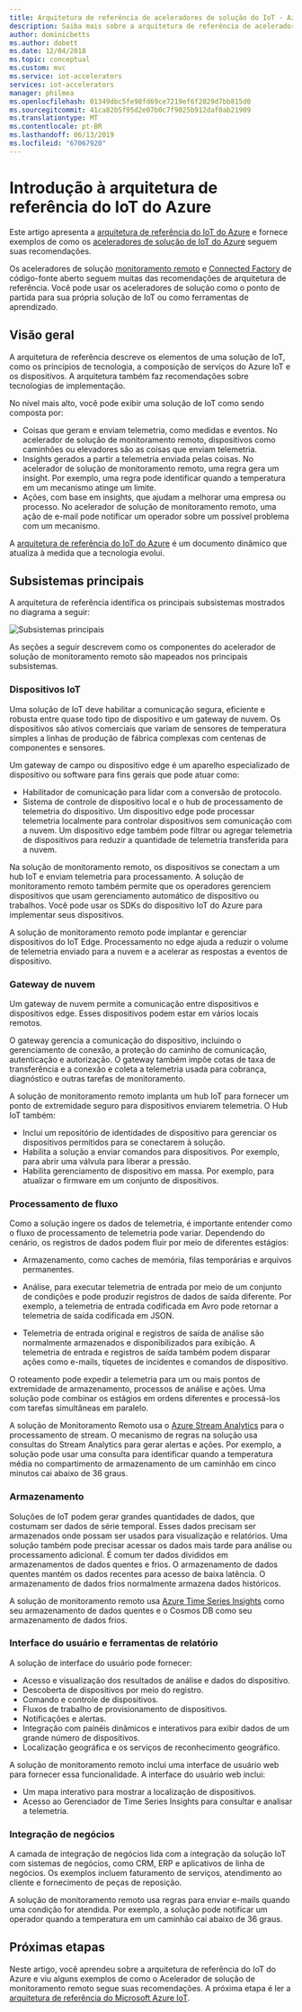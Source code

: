 ```yaml
---
title: Arquitetura de referência de aceleradores de solução do IoT - Azure | Microsoft Docs
description: Saiba mais sobre a arquitetura de referência de aceleradores de solução de IoT do Azure. Os aceleradores de solução existentes aproveitam essa arquitetura de referência. Você também pode usar a arquitetura de referência quando você cria suas próprias soluções personalizadas de IoT.
author: dominicbetts
ms.author: dobett
ms.date: 12/04/2018
ms.topic: conceptual
ms.custom: mvc
ms.service: iot-accelerators
services: iot-accelerators
manager: philmea
ms.openlocfilehash: 01349dbc5fe98fd69ce7219ef6f2029d7bb815d0
ms.sourcegitcommit: 41ca82b5f95d2e07b0c7f9025b912daf0ab21909
ms.translationtype: MT
ms.contentlocale: pt-BR
ms.lasthandoff: 06/13/2019
ms.locfileid: "67067920"
---
```

# <a name="introduction-to-the-azure-iot-reference-architecture"></a>Introdução à arquitetura de referência do IoT do Azure

Este artigo apresenta a [arquitetura de referência do IoT do Azure](https://aka.ms/iotrefarchitecture) e fornece exemplos de como os [aceleradores de solução de IoT do Azure](about-iot-accelerators.md) seguem suas recomendações.

Os aceleradores de solução [monitoramento remoto](iot-accelerators-remote-monitoring-sample-walkthrough.md) e [Connected Factory](iot-accelerators-connected-factory-features.md) de código-fonte aberto seguem muitas das recomendações de arquitetura de referência. Você pode usar os aceleradores de solução como o ponto de partida para sua própria solução de IoT ou como ferramentas de aprendizado.

## <a name="overview"></a>Visão geral

A arquitetura de referência descreve os elementos de uma solução de IoT, como os princípios de tecnologia, a composição de serviços do Azure IoT e os dispositivos. A arquitetura também faz recomendações sobre tecnologias de implementação.

No nível mais alto, você pode exibir uma solução de IoT como sendo composta por:

* Coisas que geram e enviam telemetria, como medidas e eventos. No acelerador de solução de monitoramento remoto, dispositivos como caminhões ou elevadores são as coisas que enviam telemetria.
* Insights gerados a partir a telemetria enviada pelas coisas. No acelerador de solução de monitoramento remoto, uma regra gera um insight. Por exemplo, uma regra pode identificar quando a temperatura em um mecanismo atinge um limite.
* Ações, com base em insights, que ajudam a melhorar uma empresa ou processo. No acelerador de solução de monitoramento remoto, uma ação de e-mail pode notificar um operador sobre um possível problema com um mecanismo.

A [arquitetura de referência do IoT do Azure](https://aka.ms/iotrefarchitecture) é um documento dinâmico que atualiza à medida que a tecnologia evolui.

## <a name="core-subsystems"></a>Subsistemas principais

A arquitetura de referência identifica os principais subsistemas mostrados no diagrama a seguir:

![Subsistemas principais](media/iot-accelerators-architecture-overview/coresubsystems1.png)

As seções a seguir descrevem como os componentes do acelerador de solução de monitoramento remoto são mapeados nos principais subsistemas.

### <a name="iot-devices"></a>Dispositivos IoT

Uma solução de IoT deve habilitar a comunicação segura, eficiente e robusta entre quase todo tipo de dispositivo e um gateway de nuvem. Os dispositivos são ativos comerciais que variam de sensores de temperatura simples a linhas de produção de fábrica complexas com centenas de componentes e sensores.

Um gateway de campo ou dispositivo edge é um aparelho especializado de dispositivo ou software para fins gerais que pode atuar como:

* Habilitador de comunicação para lidar com a conversão de protocolo.
* Sistema de controle de dispositivo local e o hub de processamento de telemetria do dispositivo. Um dispositivo edge pode processar telemetria localmente para controlar dispositivos sem comunicação com a nuvem. Um dispositivo edge também pode filtrar ou agregar telemetria de dispositivos para reduzir a quantidade de telemetria transferida para a nuvem.

Na solução de monitoramento remoto, os dispositivos se conectam a um hub IoT e enviam telemetria para processamento. A solução de monitoramento remoto também permite que os operadores gerenciem dispositivos que usam gerenciamento automático de dispositivo ou trabalhos. Você pode usar os SDKs do dispositivo IoT do Azure para implementar seus dispositivos.

A solução de monitoramento remoto pode implantar e gerenciar dispositivos do IoT Edge. Processamento no edge ajuda a reduzir o volume de telemetria enviado para a nuvem e a acelerar as respostas a eventos de dispositivo.

### <a name="cloud-gateway"></a>Gateway de nuvem

Um gateway de nuvem permite a comunicação entre dispositivos e dispositivos edge. Esses dispositivos podem estar em vários locais remotos.

O gateway gerencia a comunicação do dispositivo, incluindo o gerenciamento de conexão, a proteção do caminho de comunicação, autenticação e autorização. O gateway também impõe cotas de taxa de transferência e a conexão e coleta a telemetria usada para cobrança, diagnóstico e outras tarefas de monitoramento.

A solução de monitoramento remoto implanta um hub IoT para fornecer um ponto de extremidade seguro para dispositivos enviarem telemetria. O Hub IoT também:

* Inclui um repositório de identidades de dispositivo para gerenciar os dispositivos permitidos para se conectarem à solução.
* Habilita a solução a enviar comandos para dispositivos. Por exemplo, para abrir uma válvula para liberar a pressão.
* Habilita gerenciamento de dispositivo em massa. Por exemplo, para atualizar o firmware em um conjunto de dispositivos.

### <a name="stream-processing"></a>Processamento de fluxo

Como a solução ingere os dados de telemetria, é importante entender como o fluxo de processamento de telemetria pode variar. Dependendo do cenário, os registros de dados podem fluir por meio de diferentes estágios:

* Armazenamento, como caches de memória, filas temporárias e arquivos permanentes.

* Análise, para executar telemetria de entrada por meio de um conjunto de condições e pode produzir registros de dados de saída diferente. Por exemplo, a telemetria de entrada codificada em Avro pode retornar a telemetria de saída codificada em JSON.

* Telemetria de entrada original e registros de saída de análise são normalmente armazenados e disponibilizados para exibição. A telemetria de entrada e registros de saída também podem disparar ações como e-mails, tíquetes de incidentes e comandos de dispositivo.

O roteamento pode expedir a telemetria para um ou mais pontos de extremidade de armazenamento, processos de análise e ações. Uma solução pode combinar os estágios em ordens diferentes e processá-los com tarefas simultâneas em paralelo.

A solução de Monitoramento Remoto usa o [Azure Stream Analytics](/azure/stream-analytics/) para o processamento de stream. O mecanismo de regras na solução usa consultas do Stream Analytics para gerar alertas e ações. Por exemplo, a solução pode usar uma consulta para identificar quando a temperatura média no compartimento de armazenamento de um caminhão em cinco minutos cai abaixo de 36 graus.

### <a name="storage"></a>Armazenamento

Soluções de IoT podem gerar grandes quantidades de dados, que costumam ser dados de série temporal. Esses dados precisam ser armazenados onde possam ser usados para visualização e relatórios. Uma solução também pode precisar acessar os dados mais tarde para análise ou processamento adicional. É comum ter dados divididos em armazenamentos de dados quentes e frios. O armazenamento de dados quentes mantém os dados recentes para acesso de baixa latência. O armazenamento de dados frios normalmente armazena dados históricos.

A solução de monitoramento remoto usa [Azure Time Series Insights](/azure/time-series-insights/) como seu armazenamento de dados quentes e o Cosmos DB como seu armazenamento de dados frios.

### <a name="ui-and-reporting-tools"></a>Interface do usuário e ferramentas de relatório

A solução de interface do usuário pode fornecer:

* Acesso e visualização dos resultados de análise e dados do dispositivo.
* Descoberta de dispositivos por meio do registro.
* Comando e controle de dispositivos.
* Fluxos de trabalho de provisionamento de dispositivos.
* Notificações e alertas.
* Integração com painéis dinâmicos e interativos para exibir dados de um grande número de dispositivos.  
* Localização geográfica e os serviços de reconhecimento geográfico.

A solução de monitoramento remoto inclui uma interface de usuário web para fornecer essa funcionalidade. A interface do usuário web inclui:

* Um mapa interativo para mostrar a localização de dispositivos.
* Acesso ao Gerenciador de Time Series Insights para consultar e analisar a telemetria.

### <a name="business-integration"></a>Integração de negócios

A camada de integração de negócios lida com a integração da solução IoT com sistemas de negócios, como CRM, ERP e aplicativos de linha de negócios. Os exemplos incluem faturamento de serviços, atendimento ao cliente e fornecimento de peças de reposição.

A solução de monitoramento remoto usa regras para enviar e-mails quando uma condição for atendida. Por exemplo, a solução pode notificar um operador quando a temperatura em um caminhão cai abaixo de 36 graus.

## <a name="next-steps"></a>Próximas etapas

Neste artigo, você aprendeu sobre a arquitetura de referência do IoT do Azure e viu alguns exemplos de como o Acelerador de solução de monitoramento remoto segue suas recomendações. A próxima etapa é ler a [arquitetura de referência do Microsoft Azure IoT](https://aka.ms/iotrefarchitecture).